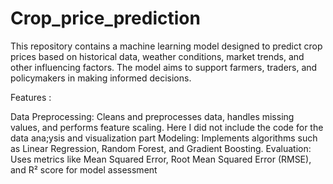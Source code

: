 # Crop_price_prediction

This repository contains a machine learning model designed to predict crop prices based on historical data, weather conditions, market trends, and other influencing factors. The model aims to support farmers, traders, and policymakers in making informed decisions.

Features :

Data Preprocessing: Cleans and preprocesses data, handles missing values, and performs feature scaling. Here I did not include the code for the data ana;ysis and visualization part
Modeling: Implements algorithms such as Linear Regression, Random Forest, and Gradient Boosting.
Evaluation: Uses metrics like Mean Squared Error, Root Mean Squared Error (RMSE), and R² score for model assessment
